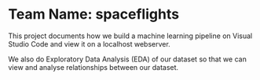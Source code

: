 # Team Name: spaceflights

This project documents how we build a machine learning pipeline on Visual Studio Code and view it on a localhost webserver.

We also do Exploratory Data Analysis (EDA) of our dataset so that we can view and analyse relationships between our dataset.

